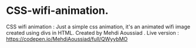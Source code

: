 # CSS-wifi-animation.
CSS wifi animation : Just a simple css animation, it's an animated wifi image created using divs in HTML.
Created by Mehdi Aoussiad .
Live version : https://codepen.io/MehdiAoussiad/full/QWyybMO

